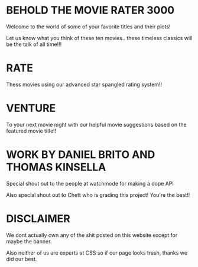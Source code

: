 # BEHOLD THE MOVIE RATER 3000

Welcome to the world of some of your favorite titles and their plots!

Let us know what you think of these ten movies.. these timeless classics will be the talk of all time!!!

# RATE
Thess movies using our advanced star spangled rating system!!

# VENTURE 
To your next movie night with our helpful movie suggestions based on the featured movie title!!

# WORK BY DANIEL BRITO AND THOMAS KINSELLA

Special shout out to the people at watchmode for making a dope API

Also special shout out to Chett who is grading this project! You're the best!!

# DISCLAIMER
 We dont actually own any of the shit posted on this website except for maybe the banner.
 
 Also neither of us are experts at CSS so if our page looks trash, thanks we did our best.